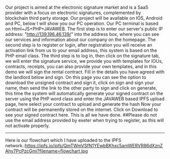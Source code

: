Our project is aimed at the electronic signature market and is a SaaS provider with a focus on electronic signatures, complemented by blockchain third party storage. Our project will be available on IOS, Android and PC, below I will show you our PC operation. Our PC terminal is based on Html+JS+PHP+JAVAWEB. The first step is to enter our server's public IP address: "http://139.196.46.139/" into the address box, where you can see our services and information about our company on the homepage. 
The second step is to register or login, after registration you will receive an activation link from us to your email address, this system is based on the PHP email class.
The third step is to log in, then click on the signature tab, we will enter the signature service, we provide you with templates for IOUs, contracts, receipts, you can also provide your own templates, and in this demo we will sign the rental contract. Fill in the details you have agreed with the landlord below and sign.
On this page you can see the option to download the unsigned contract and sign it, click on sign and sign your name, then send the link to the other party to sign and click on generate, this time the system will automatically generate your signed contract on the server using the PHP word class and enter the JAVAWEB based IPFS upload page, here select your contract to upload and generate the hash Now your contract will be permanently stored on the internet. Click on Download to see your signed contract here. This is all we have done.
##Please do not use the email address provided by exeter when trying to register, as this will not activate properly.
*************
Here is our flowchart which I have uploaded to the IPFS network.:https://ipfs.io/ipfs/QmTWmVSfN1YEwbBKhxc5amWERVR86dXznZAhy7PcPzcGmi?filename=flowchart.jpg

